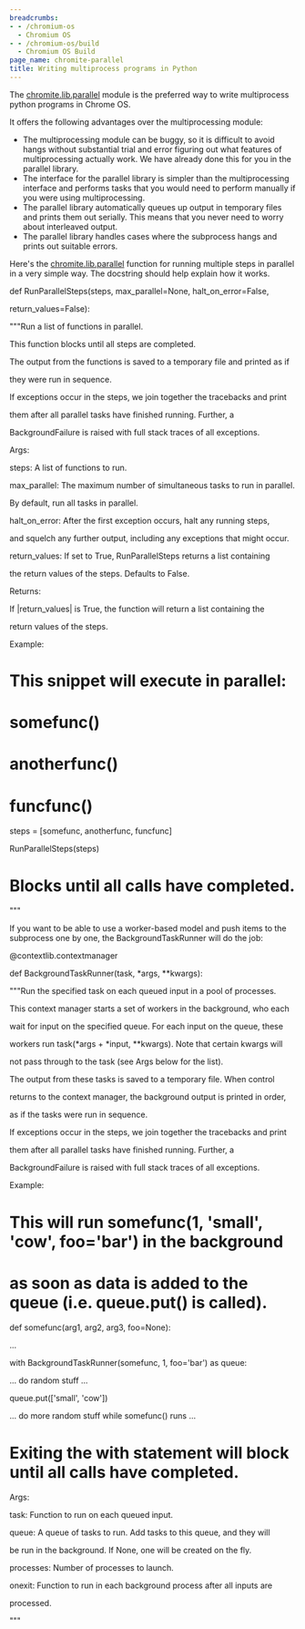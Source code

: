 ```yaml
---
breadcrumbs:
- - /chromium-os
  - Chromium OS
- - /chromium-os/build
  - Chromium OS Build
page_name: chromite-parallel
title: Writing multiprocess programs in Python
---
```


The
[chromite.lib.parallel](https://chromium.googlesource.com/chromiumos/chromite/+/HEAD/lib/parallel.py)
module is the preferred way to write multiprocess python programs in Chrome OS.

It offers the following advantages over the multiprocessing module:

*   The multiprocessing module can be buggy, so it is difficult to avoid
            hangs without substantial trial and error figuring out what features
            of multiprocessing actually work. We have already done this for you
            in the parallel library.
*   The interface for the parallel library is simpler than the
            multiprocessing interface and performs tasks that you would need to
            perform manually if you were using multiprocessing.
*   The parallel library automatically queues up output in temporary
            files and prints them out serially. This means that you never need
            to worry about interleaved output.
*   The parallel library handles cases where the subprocess hangs and
            prints out suitable errors.

Here's the
[chromite.lib.parallel](https://chromium.googlesource.com/chromiumos/chromite/+/HEAD/lib/parallel.py)
function for running multiple steps in parallel in a very simple way. The
docstring should help explain how it works.

def RunParallelSteps(steps, max_parallel=None, halt_on_error=False,

return_values=False):

"""Run a list of functions in parallel.

This function blocks until all steps are completed.

The output from the functions is saved to a temporary file and printed as if

they were run in sequence.

If exceptions occur in the steps, we join together the tracebacks and print

them after all parallel tasks have finished running. Further, a

BackgroundFailure is raised with full stack traces of all exceptions.

Args:

steps: A list of functions to run.

max_parallel: The maximum number of simultaneous tasks to run in parallel.

By default, run all tasks in parallel.

halt_on_error: After the first exception occurs, halt any running steps,

and squelch any further output, including any exceptions that might occur.

return_values: If set to True, RunParallelSteps returns a list containing

the return values of the steps. Defaults to False.

Returns:

If |return_values| is True, the function will return a list containing the

return values of the steps.

Example:

# This snippet will execute in parallel:

# somefunc()

# anotherfunc()

# funcfunc()

steps = \[somefunc, anotherfunc, funcfunc\]

RunParallelSteps(steps)

# Blocks until all calls have completed.

"""

If you want to be able to use a worker-based model and push items to the
subprocess one by one, the BackgroundTaskRunner will do the job:

@contextlib.contextmanager

def BackgroundTaskRunner(task, \*args, \*\*kwargs):

"""Run the specified task on each queued input in a pool of processes.

This context manager starts a set of workers in the background, who each

wait for input on the specified queue. For each input on the queue, these

workers run task(\*args + \*input, \*\*kwargs). Note that certain kwargs will

not pass through to the task (see Args below for the list).

The output from these tasks is saved to a temporary file. When control

returns to the context manager, the background output is printed in order,

as if the tasks were run in sequence.

If exceptions occur in the steps, we join together the tracebacks and print

them after all parallel tasks have finished running. Further, a

BackgroundFailure is raised with full stack traces of all exceptions.

Example:

# This will run somefunc(1, 'small', 'cow', foo='bar') in the background

# as soon as data is added to the queue (i.e. queue.put() is called).

def somefunc(arg1, arg2, arg3, foo=None):

...

with BackgroundTaskRunner(somefunc, 1, foo='bar') as queue:

... do random stuff ...

queue.put(\['small', 'cow'\])

... do more random stuff while somefunc() runs ...

# Exiting the with statement will block until all calls have completed.

Args:

task: Function to run on each queued input.

queue: A queue of tasks to run. Add tasks to this queue, and they will

be run in the background. If None, one will be created on the fly.

processes: Number of processes to launch.

onexit: Function to run in each background process after all inputs are

processed.

"""
